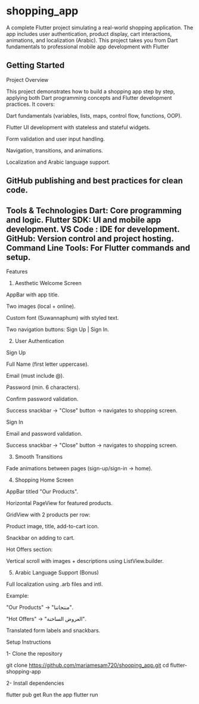 # shopping_app

A complete Flutter project simulating a real-world shopping application. The app includes user authentication, product display, cart interactions, animations, and localization (Arabic). This project takes you from Dart fundamentals to professional mobile app development with Flutter
## Getting Started

Project Overview

This project demonstrates how to build a shopping app step by step, applying both Dart programming concepts and Flutter development practices. It covers:

Dart fundamentals (variables, lists, maps, control flow, functions, OOP).

Flutter UI development with stateless and stateful widgets.

Form validation and user input handling.

Navigation, transitions, and animations.

Localization and Arabic language support.

GitHub publishing and best practices for clean code.
-------------------------------------------------------------
Tools & Technologies
Dart: Core programming and logic.
Flutter SDK: UI and mobile app development.
VS Code : IDE for development.
GitHub: Version control and project hosting.
Command Line Tools: For Flutter commands and setup.
--------------------------------------------------
Features
1. Aesthetic Welcome Screen

AppBar with app title.

Two images (local + online).

Custom font (Suwannaphum) with styled text.

Two navigation buttons: Sign Up | Sign In.

2. User Authentication

Sign Up

Full Name (first letter uppercase).

Email (must include @).

Password (min. 6 characters).

Confirm password validation.

Success snackbar → "Close" button → navigates to shopping screen.

Sign In

Email and password validation.

Success snackbar → "Close" button → navigates to shopping screen.

3. Smooth Transitions

Fade animations between pages (sign-up/sign-in → home).

4. Shopping Home Screen

AppBar titled "Our Products".

Horizontal PageView for featured products.

GridView with 2 products per row:

Product image, title, add-to-cart icon.

Snackbar on adding to cart.

Hot Offers section:

Vertical scroll with images + descriptions using ListView.builder.

5. Arabic Language Support (Bonus)

Full localization using .arb files and intl.

Example:

"Our Products" → "منتجاتنا".

"Hot Offers" → "العروض الساخنة".

Translated form labels and snackbars.

Setup Instructions

1- Clone the repository

git clone https://github.com/mariamesam720/shooping_app.git
cd flutter-shopping-app

2- Install dependencies

flutter pub get
Run the app
flutter run
